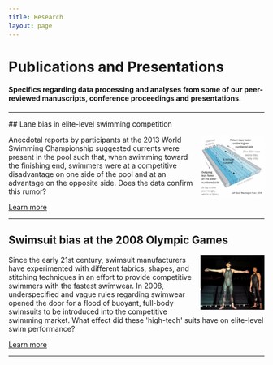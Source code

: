 ```yaml
---
title: Research
layout: page
---
```


# Publications and Presentations

#### Specifics regarding data processing and analyses from some of our peer-reviewed manuscripts, conference proceedings and presentations.

<hr/>
## Lane bias in elite-level swimming competition

Anecdotal reports by participants at the 2013 <img src="lanebias/pool_current.png" alt="Pool current illustration" style="float:right;width:25%;height:25%"> World Swimming Championship suggested currents were present in the pool such that, when swimming toward the finishing end, swimmers were at a competitive disadvantage on one side of the pool and at an advantage on the opposite side. Does the data confirm this rumor?

<a class="graybutton" href="/research/lanebias/">Learn more</a>

<hr>

## Swimsuit bias at the 2008 Olympic Games

Since the early 21st century, swimsuit manufacturers <img src="suitbias/tech_suits.png" alt="Suit Bias" style="float:right;width:25%;height:25%"> have experimented with different fabrics, shapes, and stitching techniques in an effort to provide competitive swimmers with the fastest swimwear. In 2008, underspecified and vague rules regarding swimwear opened the door for a flood of buoyant, full-body swimsuits to be introduced into the competitive swimming market. What effect did these 'high-tech' suits have on elite-level swim performance?

<a class="graybutton" href="/research/suitbias">Learn more</a>

<hr>

